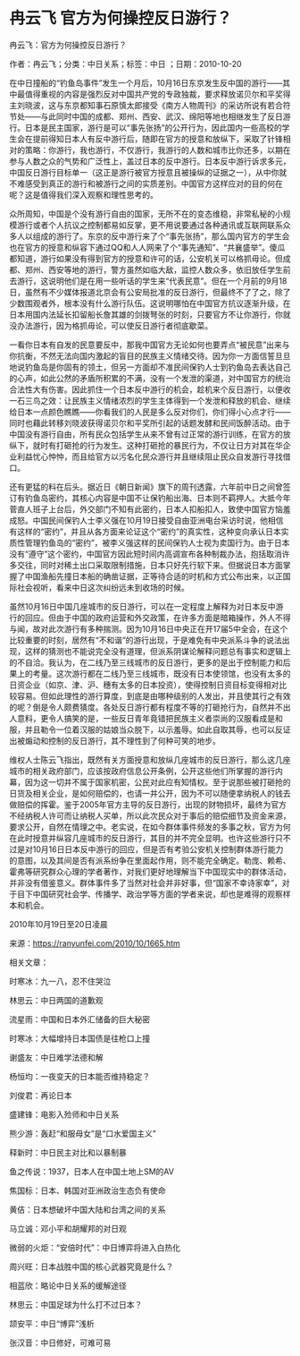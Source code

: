 # 冉云飞  官方为何操控反日游行？    
    
冉云飞：官方为何操控反日游行？    
作者：冉云飞；分类：中日关系；标签：中日 ；日期：2010-10-20    
在中日撞船的“钓鱼岛事件”发生一个月后，10月16日东京发生反中国的游行——其中最值得重视的内容是强烈反对中国共产党的专政独裁，要求释放诺贝尔和平奖得主刘晓波，这与东京都知事石原慎太郎接受《南方人物周刊》的采访所说有若合符节处——与此同时中国的成都、郑州、西安、武汉、绵阳等地也相继发生了反日游行。日本是民主国家，游行是可以“事先张扬”的公开行为，因此国内一些高校的学生会在提前得知日本人有反中游行后，随即在官方的授意和放纵下，采取了针锋相对的策略：你游行，我也游行，不仅游行，我游行的人数和城市比你还多，以期在参与人数之众的气势和广泛性上，盖过日本的反中游行。日本反中游行诉求多元，中国反日游行目标单一（这正是游行被官方授意且被操纵的证据之一），从中你就不难感受到真正的游行和被游行之间的实质差别。中国官方这样应对的目的何在呢？这是值得我们深入观察和理性思考的。    
众所周知，中国是个没有游行自由的国家，无所不在的变态维稳，非常私秘的小规模游行或者个人抗议之控制都易如反掌，更不用说要通过各种通讯或互联网联系众多人以组成的游行了。东京的反中游行来了个“事先张扬”，那么国内官方的学生会也在官方的授意和纵容下通过QQ和人人网来了个“事先通知”、“共襄盛举”。傻瓜都知道，游行如果没有得到官方的授意和许可的话，公安机关可以格抓毋论。但成都、郑州、西安等地的游行，警方虽然如临大敌，监控人数众多，依旧放任学生前去游行，这说明他们是在用一些听话的学生来“代表民意”。但在一个月前的9月18日，虽然有不少媒体报道北京会有公安局批准的反日游行，但最终不了了之，除了少数围观者外，根本没有什么游行队伍。这说明哪怕在中国官方抗议逐渐升级，在日本用国内法延长扣留船长詹其雄的剑拨弩张的时刻，只要官方不让你游行，你就没办法游行，因为格抓毋论，可以使反日游行者彻底歇菜。    
一看你日本有自发的民意要反中，那我中国官方无论如何也要弄点“被民意”出来与你抗衡，不然无法向国内激起的盲目的民族主义情绪交待。因为你一方面信誓旦旦地说钓鱼岛是你固有的领土，但另一方面却不准民间保钓人士到钓鱼岛去表达自己的心声，如此公然的矛盾所积累的不满，没有一个发泄的渠道，对中国官方的统治合法性大有伤害。因此抓住一个日本反中游行的机会，趁机来个反日游行，以便收一石三鸟之效：让民族主义情绪浓烈的学生主体得到一个发泄和释放的机会、继续给日本一点颜色瞧瞧——你看我们的人民是多么反对你们，你们得小心点才行——同时也藉此转移刘晓波获得诺贝尔和平奖所引起的话题发酵和民间饭醉活动。由于中国没有游行自由，所有民众包括学生从来不曾有过正常的游行训练，在官方的放纵下，就时有打砸抢的行为发生。这种打砸抢的暴民行为，不仅让日方对其在华企业利益忧心忡忡，而且给官方以污名化民众游行并且继续阻止民众自发游行寻找借口。    
还有更猛的料在后头。据近日《朝日新闻》旗下的周刊透露，六年前中日之间曾签订有钓鱼岛密约，其核心内容是中国不让保钓船出海、日本则不羁押人。大抵今年菅直人班子上台后，外交部门不知有此密约，日本人扣船扣人，致使中国官方恼羞成怒。中国民间保钓人士李义强在10月19日接受自由亚洲电台采访时说，他相信有这样的“密约”，并且从各方面来论证这个“密约”的真实性，这种变向承认日本实质性管理钓鱼岛的“密约”，被李义强这样的民间保钓人士视为卖国行为。由于日本没有“遵守”这个密约，中国官方因此短时间内高调宣布各种制裁办法，抱括取消许多交往，同时对稀土出口采取限制措施，日本只好先行软下来。但据说日本方面掌握了中国渔船先撞日本船的确凿证据，正等待合适的时机和方式公布出来，以正国际社会视听，看来中日这次纠纷远未到收场的时候。    
虽然10月16日中国几座城市的反日游行，可以在一定程度上解释为对日本反中游行的回应。但由于中国的政府运营和外交政策，在许多方面是暗箱操作，外人不得与闻，故对此次游行有多种揣测。因为10月16日中央正在开17届5中全会，在这个比较重要的时刻，居然有“不和谐”的游行出现，于是难免有中央派系斗争的说法出现，这样的猜测也不能说完全没有道理，但派系阴谋论解释问题总有事实和逻辑上的不自洽。我认为，在二线乃至三线城市的反日游行，更多的是出于控制能力和后果上的考量。这次游行都在二线乃至三线城市，既没有日本使领馆，也没有太多的日资企业（如京、津、沪、穗有太多的日本投资），使得控制日资目标变得相对比较容易。但如此理性的游行算度，到底是由哪种级别的人发出，并且使其行之有效的呢？倒是令人颇费猜度。各处反日游行都有程度不等的打砸抢行为，自然并不出人意料，更令人搞笑的是，一些反日青年竟错把民族主义者崇尚的汉服看成是和服，并且勒令一位着汉服的姑娘当众脱下，以示羞辱。如此自取其辱，也可以反证出被煽动和控制的反日游行，其不理性到了何种可笑的地步。    
维权人士陈云飞指出，既然有关方面授意和放纵几座城市的反日游行，那么这几座城市的相关政府部门，应该按政府信息公开条例，公开这些他们所掌握的游行内幕，因为这一切并不属于国家机密，公民对此应有知情权。至于说那些被打砸抢的日货及相关企业，是如何赔偿的，也请一并公开，因为不可以随便拿纳税人的钱去做赔偿的挥霍。鉴于2005年官方主导的反日游行，出现的财物损坏，最终为官方不经纳税人许可而让纳税人买单，所以此次民众对于事后的赔偿细节及资金来源，要求公开，自然在情理之中。老实说，在如今群体事件频发的多事之秋，官方为何在此时授意并纵容几座城市的反日游行，其目的并不完全显明。也许这些游行只不过是对10月16日日本反中游行的回应，但是否有考验公安机关控制群体游行能力的意图，以及其间是否有派系纷争在里面起作用，则不能完全确定。勒庞、赖希、霍弗等研究群众心理的学者著作，对我们更好地理解当下中国现实中的群体活动，并非没有借鉴意义。群体事件多了当然对社会并非好事，但“国家不幸诗家幸”，对于目下中国研究社会学、传播学、政治学等方面的学者来说，却也是难得的观察样本和机会。    
2010年10月19日至20日凌晨    
来源：https://ranyunfei.com/2010/10/1665.htm    
    
相关文章：    
时寒冰：九一八，忍不住哭泣    
林思云：中日两国的道歉观    
流星雨：中国和日本外汇储备的巨大秘密    
时寒冰：大幅增持日本国债是往枪口上撞    
谢盛友：中日难学法德和解    
杨恒均：一夜变天的日本能否维持稳定？    
刘俊君：再论日本    
盛建锋：电影入殓师和中日关系    
熊少游：轰赶“和服母女”是“口水爱国主义”    
释新时：中日民主对比和以暴制暴    
鱼之传说：1937，日本人在中国土地上SM的AV    
焦国标：日本、韩国对亚洲政治生态负有使命    
黄佶：日本想破坏中国大陆和台湾之间的关系    
马立诚：邓小平和胡耀邦的对日观    
微弱的火炬：“安倍时代”：中日博弈将进入白热化    
周兴旺：日本战胜中国的核心武器究竟是什么？    
相蓝欣：略论中日关系的缓解途径    
林思云：中国足球为什么打不过日本？    
颉安平：中日“博弈”浅析    
张汉音：中日修好，可难可易